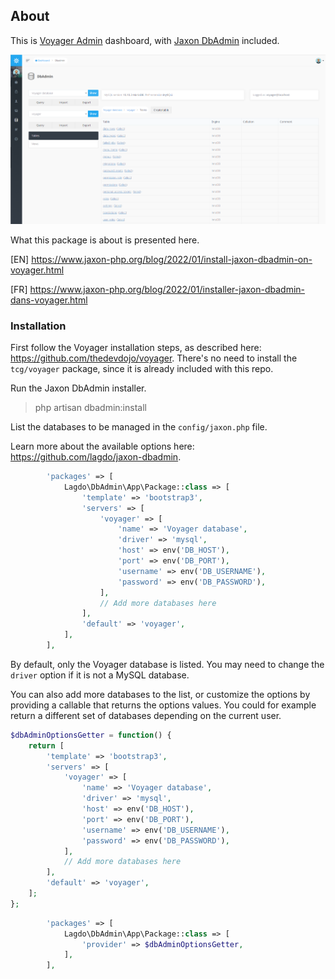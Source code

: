 ## About

This is [Voyager Admin](https://voyager.devdojo.com/) dashboard, with [Jaxon DbAdmin](https://github.com/lagdo/jaxon-dbadmin) included.

![Database tables in DBAdmin](/img/tables.png "Database tables in DBAdmin")

What this package is about is presented here.

[EN] https://www.jaxon-php.org/blog/2022/01/install-jaxon-dbadmin-on-voyager.html

[FR] https://www.jaxon-php.org/blog/2022/01/installer-jaxon-dbadmin-dans-voyager.html

### Installation

First follow the Voyager installation steps, as described here: https://github.com/thedevdojo/voyager.
There's no need to install the `tcg/voyager` package, since it is already included with this repo.

Run the Jaxon DbAdmin installer.

> php artisan dbadmin:install

List the databases to be managed in the `config/jaxon.php` file.

Learn more about the available options here: https://github.com/lagdo/jaxon-dbadmin.

```php
        'packages' => [
            Lagdo\DbAdmin\App\Package::class => [
                'template' => 'bootstrap3',
                'servers' => [
                    'voyager' => [
                        'name' => 'Voyager database',
                        'driver' => 'mysql',
                        'host' => env('DB_HOST'),
                        'port' => env('DB_PORT'),
                        'username' => env('DB_USERNAME'),
                        'password' => env('DB_PASSWORD'),
                    ],
                    // Add more databases here
                ],
                'default' => 'voyager',
            ],
        ],
```

By default, only the Voyager database is listed.
You may need to change the `driver` option if it is not a MySQL database.

You can also add more databases to the list, or customize the options by providing a callable that returns the options values.
You could for example return a different set of databases depending on the current user.

```php
$dbAdminOptionsGetter = function() {
    return [
        'template' => 'bootstrap3',
        'servers' => [
            'voyager' => [
                'name' => 'Voyager database',
                'driver' => 'mysql',
                'host' => env('DB_HOST'),
                'port' => env('DB_PORT'),
                'username' => env('DB_USERNAME'),
                'password' => env('DB_PASSWORD'),
            ],
            // Add more databases here
        ],
        'default' => 'voyager',
    ];
};
```

```php
        'packages' => [
            Lagdo\DbAdmin\App\Package::class => [
                'provider' => $dbAdminOptionsGetter,
            ],
        ],
```
